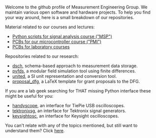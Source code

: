 Welcome to the github profile of Measurement Engineering Group. 
We maintain various open software and hardware projects.
To help you find your way around, here is a small breakdown of our repositories.

Material related to our courses and lectures:

* [Python scripts for signal analysis course ("MSP")](https://github.com/search?q=org%3Aemtpb+msp-&type=repo)
* [PCBs for our microcontroller course ("PMI")](https://github.com/search?q=org%3Aemtpb+pmi-&type=repo)
* [PCBs for laboratory courses](https://github.com/beecourse)

Repositories related to our research:

* [dsch](https://github.com/emtpb/dsch), schema-based approach to measurement data storage.
* [pyfds](https://github.com/emtpb/pyfds), a modular field simulation tool using finite differences.
* [united](https://github.com/emtpb/united), a SI unit representation and conversion tool.
* [proposal_dfg](https://github.com/emtpb/proposal_dfg), a LaTeX template for grant proposals to the DFG.

If you are a lab geek searching for THAT missing Python interface these might be useful for you:

* [handyscope](https://github.com/emtpb/handyscope), an interface for TiePie USB oscilloscopes.  
* [tektronixsg](https://github.com/emtpb/tektronixsg), an interface for Tektronix signal generators.
* [keysightosc](https://github.com/emtpb/keysightosc), an interface for Keysight oscilloscopes.

You can't relate with any of the topics mentioned, but still want to understand them? Click [here](https://www.uni-paderborn.de/studienangebot/studiengang/elektrotechnik-bachelor).
